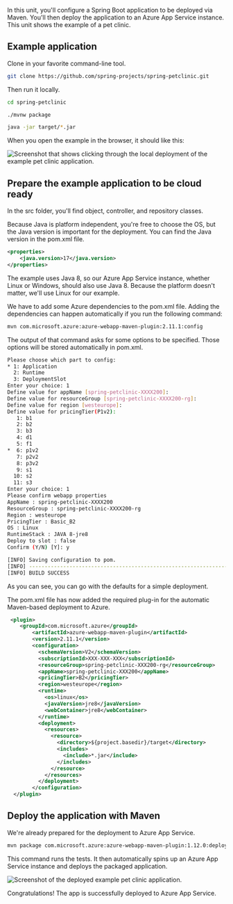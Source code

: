 In this unit, you'll configure a Spring Boot application to be deployed via Maven. You'll then deploy the application to an Azure App Service instance. This unit shows the example of a pet clinic.

## Example application

Clone in your favorite command-line tool.

``` bash
git clone https://github.com/spring-projects/spring-petclinic.git
```

Then run it locally.

``` bash
cd spring-petclinic

./mvnw package

java -jar target/*.jar
```

When you open the example in the browser, it should like this:

![Screenshot that shows clicking through the local deployment of the example pet clinic application.](../media/6-sample.gif)

## Prepare the example application to be cloud ready

In the src folder, you'll find object, controller, and repository classes.

Because Java is platform independent, you're free to choose the OS, but the Java version is important for the deployment. You can find the Java version in the pom.xml file.

```xml
<properties>
    <java.version>17</java.version>
</properties>
```

The example uses Java 8, so our Azure App Service instance, whether Linux or Windows, should also use Java 8. Because the platform doesn't matter, we'll use Linux for our example.

We have to add some Azure dependencies to the pom.xml file. Adding the dependencies can happen automatically if you run the following command:

```bash
mvn com.microsoft.azure:azure-webapp-maven-plugin:2.11.1:config
```

The output of that command asks for some options to be specified. Those options will be stored automatically in pom.xml.

```bash
Please choose which part to config:
* 1: Application
  2: Runtime
  3: DeploymentSlot
Enter your choice: 1
Define value for appName [spring-petclinic-XXXX200]:
Define value for resourceGroup [spring-petclinic-XXXX200-rg]:
Define value for region [westeurope]:
Define value for pricingTier(P1v2):
   1: b1
   2: b2
   3: b3
   4: d1
   5: f1
*  6: p1v2
   7: p2v2
   8: p3v2
   9: s1
  10: s2
  11: s3
Enter your choice: 1
Please confirm webapp properties
AppName : spring-petclinic-XXXX200
ResourceGroup : spring-petclinic-XXXX200-rg
Region : westeurope
PricingTier : Basic_B2
OS : Linux
RuntimeStack : JAVA 8-jre8
Deploy to slot : false
Confirm (Y/N) [Y]: y

[INFO] Saving configuration to pom.
[INFO] ------------------------------------------------------------------------
[INFO] BUILD SUCCESS
```

As you can see, you can go with the defaults for a simple deployment.

The pom.xml file has now added the required plug-in for the automatic Maven-based deployment to Azure.

```xml
 <plugin>
    <groupId>com.microsoft.azure</groupId>  
        <artifactId>azure-webapp-maven-plugin</artifactId>  
        <version>2.11.1</version>  
        <configuration>
          <schemaVersion>V2</schemaVersion>  
          <subscriptionId>XXX-XXX-XXX</subscriptionId>  
          <resourceGroup>spring-petclinic-XXX200-rg</resourceGroup>  
          <appName>spring-petclinic-XXX200</appName>  
          <pricingTier>B2</pricingTier>  
          <region>westeurope</region>  
          <runtime>
            <os>linux</os>  
            <javaVersion>jre8</javaVersion>  
            <webContainer>jre8</webContainer>
          </runtime>  
          <deployment>
            <resources>
              <resource>
                <directory>${project.basedir}/target</directory>  
                <includes>
                  <include>*.jar</include>
                </includes>
              </resource>
            </resources>
          </deployment>
        </configuration>
  </plugin>
```

## Deploy the application with Maven

We're already prepared for the deployment to Azure App Service.

```bash
mvn package com.microsoft.azure:azure-webapp-maven-plugin:1.12.0:deploy
```

This command runs the tests. It then automatically spins up an Azure App Service instance and deploys the packaged application.

![Screenshot of the deployed example pet clinic application.](../media/6-deployed.gif)

Congratulations! The app is successfully deployed to Azure App Service.
